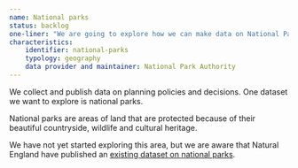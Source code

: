 ```yaml
---
name: National parks
status: backlog
one-liner: "We are going to explore how we can make data on National Parks easier to find, use and trust."
characteristics:
    identifier: national-parks
    typology: geography
    data provider and maintainer: National Park Authority
---
```


We collect and publish data on planning policies and decisions. One dataset we want to explore is national parks. 

National parks are areas of land that are protected because of their beautiful countryside, wildlife and cultural heritage.

We have not yet started exploring this area, but we are aware that Natural England have published an [existing dataset on national parks](https://data.gov.uk/dataset/334e1b27-e193-4ef5-b14e-696b58bb7e95/national-parks-england).
